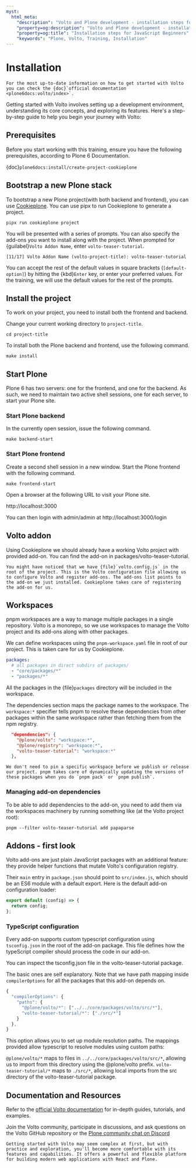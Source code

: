 ```yaml
---
myst:
  html_meta:
    "description": "Volto and Plone development - installation steps for JavaScript Beginners"
    "property=og:description": "Volto and Plone development - installation steps for JavaScript Beginners"
    "property=og:title": "Installation steps for JavaScript Beginners"
    "keywords": "Plone, Volto, Training, Installation"
---
```


# Installation

```{warning}
For the most up-to-date information on how to get started with Volto you can check the {doc}`official documentation <plone6docs:volto/index>`.
```

Getting started with Volto involves setting up a development environment, understanding its core concepts, and exploring its features. Here's a step-by-step guide to help you begin your journey with Volto:

## Prerequisites

Before you start working with this training, ensure you have the following prerequisites, according to Plone 6 Documentation.

{doc}`plone6docs:install/create-project-cookieplone`


## Bootstrap a new Plone stack

To bootstrap a new Plone project(with both backend and frontend), you can use [Cookieplone](https://github.com/plone/cookieplone).
You can use pipx to run Cookieplone to generate a project.

```shell
pipx run cookieplone project
```

You will be presented with a series of prompts.
You can also specify the add-ons you want to install along with the project.
When prompted for {guilabel}`Volto Addon Name`, enter `volto-teaser-tutorial`.

```shell
[11/17] Volto Addon Name (volto-project-title): volto-teaser-tutorial
```

You can accept the rest of the default values in square brackets (`[default-option]`) by hitting the {kbd}`Enter` key, or enter your preferred values.
For the training, we will use the default values for the rest of the prompts.

## Install the project

To work on your project, you need to install both the frontend and backend.

Change your current working directory to `project-title`.

```shell
cd project-title
```

To install both the Plone backend and frontend, use the following command.

```shell
make install
```

## Start Plone

Plone 6 has two servers: one for the frontend, and one for the backend.
As such, we need to maintain two active shell sessions, one for each server, to start your Plone site.

### Start Plone backend

In the currently open session, issue the following command.

```shell
make backend-start
```

### Start Plone frontend

Create a second shell session in a new window.
Start the Plone frontend with the following command.

```shell
make frontend-start
```

Open a browser at the following URL to visit your Plone site.

http://localhost:3000

You can then login with admin/admin at http://localhost:3000/login

## Volto addon

Using Cookieplone we should already have a working Volto project with provided add-on. You can find the add-on in packages/volto-teaser-tutorial.

```{note}
You might have noticed that we have {file}`volto.config.js` in the root of the project. This is the Volto configuration file allowing us to configure Volto and register add-ons. The add-ons list points to the add-on we just installed. Cookieplone takes care of registering the add-on for us.
```

## Workspaces

pnpm workspaces are a way to manage multiple packages in a single repository. Volto is a monorepo, so we use workspaces to manage the Volto project and its add-ons along with other packages.

We can define workspaces using the `pnpm-workspace.yaml` file in root of our project. This is taken care for us by Cookieplone.

```yaml
packages:
  # all packages in direct subdirs of packages/
  - "core/packages/*"
  - "packages/*"
```

All the packages in the {file}`packages` directory will be included in the workspace.

The dependencies section maps the package names to the workspace. The `workspace:*` specifier tells pnpm to resolve these dependencies from other packages within the same workspace rather than fetching them from the npm registry.

```json
  "dependencies": {
    "@plone/volto": "workspace:*",
    "@plone/registry": "workspace:*",
    "volto-teaser-tutorial": "workspace:*"
  },
```

```{note}
We don't need to pin a specific workspace before we publish or release our project. pnpm takes care of dynamically updating the versions of these packages when you do `pnpm pack` or `pnpm publish`.

```

### Managing add-on dependencies

To be able to add dependencies to the add-on, you need to add them via the
workspaces machinery by running something like (at the Volto project root):

```shell
pnpm --filter volto-teaser-tutorial add papaparse
```

## Addons - first look

Volto add-ons are just plain JavaScript packages with an
additional feature: they provide helper functions that mutate Volto's
configuration registry.

Their `main` entry in `package.json` should point to `src/index.js`,
which should be an ES6 module with a default export.
Here is the default add-on configuration loader:

```js
export default (config) => {
  return config;
};
```

### TypeScript configuration

Every add-on supports custom typescript configuration using `tsconfig.json` in the root of the add-on package. This file defines how the typeScript compiler should process the code in our add-on.

You can inspect the tsconfig.json file in the volto-teaser-tutorial package.

The basic ones are self explanatory. Note that we have path mapping inside `compilerOptions` for all the packages that this add-on depends on.

```js
{
  "compilerOptions": {
    "paths": {
      "@plone/volto/*": ["../../core/packages/volto/src/*"],
      "volto-teaser-tutorial/*": ["./src/*"]
    }
  },
}
```

This option allows you to set up module resolution paths. The mappings provided allow typescript to resolve modules using custom paths:

`@plone/volto/*` maps to files in `../../core/packages/volto/src/*`, allowing us to import from this directory using the @plone/volto prefix.
`volto-teaser-tutorial/*` maps to `./src/*`, allowing local imports from the src directory of the volto-teaser-tutorial package.

## Documentation and Resources

Refer to the [official Volto documentation](https://6.docs.plone.org/volto/index.html) for in-depth guides, tutorials, and examples.

Join the Volto community, participate in discussions, and ask questions on the Volto GitHub repository or the [Plone community chat on Discord](https://plone.org/news-and-events/news/2021/join-plone-chat-now-at-discord)

```{warning}
Getting started with Volto may seem complex at first, but with practice and exploration, you'll become more comfortable with its features and capabilities. It offers a powerful and flexible platform for building modern web applications with React and Plone.
```
